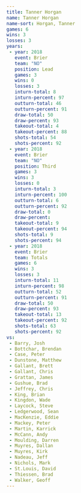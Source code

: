 ```yaml
---
title: Tanner Horgan
name: Tanner Horgan
name-sort: Horgan, Tanner
games: 6
wins: 3
losses: 3
years:
 - year: 2018
   event: Brier
   team: "NO"
   position: Lead
   games: 3
   wins: 0
   losses: 3
   inturn-total: 8
   inturn-percent: 97
   outturn-total: 46
   outturn-percent: 91
   draw-total: 50
   draw-percent: 93
   takeout-total: 4
   takeout-percent: 88
   shots-total: 54
   shots-percent: 92
 - year: 2018
   event: Brier
   team: "NO"
   position: Third
   games: 3
   wins: 3
   losses: 0
   inturn-total: 3
   inturn-percent: 100
   outturn-total: 6
   outturn-percent: 92
   draw-total: 0
   draw-percent:
   takeout-total: 9
   takeout-percent: 94
   shots-total: 9
   shots-percent: 94
 - year: 2018
   event: Brier
   team: Totals
   games: 6
   wins: 3
   losses: 3
   inturn-total: 11
   inturn-percent: 98
   outturn-total: 52
   outturn-percent: 91
   draw-total: 50
   draw-percent: 93
   takeout-total: 13
   takeout-percent: 92
   shots-total: 63
   shots-percent: 92
vs:
 - Barry, Josh
 - Bottchar, Brendan
 - Case, Peter
 - Dunstone, Matthew
 - Gallant, Brett
 - Gallant, Chris
 - Grattan, James
 - Gushue, Brad
 - Jeffrey, Chris
 - King, Brian
 - Kingdon, Wade
 - Laycock, Steve
 - Ledgerwood, Sean
 - MacKenzie, Eddie
 - Mackey, Peter
 - Martin, Karrick
 - McCann, Andy
 - Moulding, Darren
 - Muyres, Dallan
 - Muyres, Kirk
 - Nadeau, Jeff
 - Nichols, Mark
 - St.Louis, David
 - Thiessen, Brad
 - Walker, Geoff
---
```

